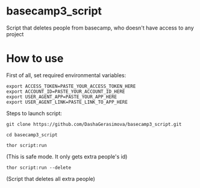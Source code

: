 # basecamp3_script
Script that deletes people from basecamp, who doesn't have access to any project
# How to use
First of all, set required environmental variables:
```
export ACCESS_TOKEN=PASTE_YOUR_ACCESS_TOKEN_HERE
export ACCOUNT_ID=PASTE_YOUR_ACCOUNT_ID_HERE
export USER_AGENT_APP=PASTE_YOUR_APP_HERE
export USER_AGENT_LINK=PASTE_LINK_TO_APP_HERE
```
Steps to launch script:
```
git clone https://github.com/DashaGerasimova/basecamp3_script.git
```
```
cd basecamp3_script
```
```
thor script:run
```
(This is safe mode. It only gets extra people's id)
```
thor script:run --delete
```
(Script that deletes all extra people)
